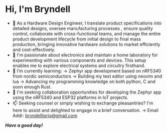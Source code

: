 # Hi, I'm Bryndell

- 👋 As a Hardware Design Engineer, I translate product specifications into detailed designs, oversee manufacturing processes , ensure quality control, collaborate with cross-functional teams, and manage the entire product development lifecycle
     from initial design to final mass production, bringing innovative hardware solutions to market efficiently and
     cost-effectively.
- 👀 I'm passionate about electronics and maintain a home laboratory for experimenting with various components and devices.
     This setup enables me to explore electrical systems and circuitry firsthand.
- 🌱 I’m currently learning:
    -> Zephyr app development based on nRF5340 from nordic semiconductors
    -> Building my text editor using neovim and lua
    -> Advancing my programming knowledge on both python, C and soon enough Rust.
- 💞️ I'm seeking collaboration opportunities for developing the Zephyr app using the nRF5340 and ESP32 platforms in IoT
     projects.
- 📫 Seeking counsel or simply wishing to exchange pleasantries? I'm here to assist and delighted to engage in a brief
     conversation.
    -> Email Addr: bryndelltorio@gmail.com

***Have a good day!***

<!---
BryndellTorio/BryndellTorio is a ✨ special ✨ repository because its `README.md` (this file) appears on your GitHub profile.
You can click the Preview link to take a look at your changes.
--->
